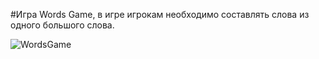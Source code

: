 #Игра Words Game, в игре игрокам необходимо составлять слова из одного большого слова.

![WordsGame](https://i.ibb.co/CswsKmS/2023-01-25-09-05-22.png)

